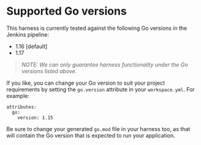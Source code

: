 # Supported Go versions

This harness is currently tested against the following Go versions in the Jenkins pipeline:

* 1.16 [default]
* 1.17

> _NOTE: We can only guarantee harness functionality under the Go versions listed above._

If you like, you can change your Go version to suit your project requirements by setting the `go.version` attribute in your `workspace.yml`. For example:

    attributes:
      go:
        version: 1.15

Be sure to change your generated `go.mod` file in your harness too, as that will contain the Go version that is expected to run your application.
